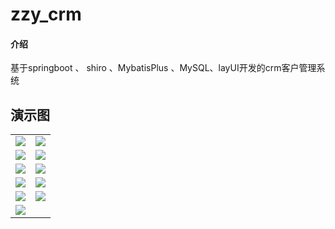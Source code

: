 # zzy_crm

#### 介绍
基于springboot 、 shiro 、MybatisPlus 、MySQL、layUI开发的crm客户管理系统

## 演示图

<table>
    <tr>
        <td><img src="https://images.gitee.com/uploads/images/2020/0510/223813_29019bce_5547966.png "微信图片_20200510223456.png""/></td>
        <td><img src="https://images.gitee.com/uploads/images/2020/0510/223831_de85cdea_5547966.png "微信图片_202005102234561.png""/></td>
    </tr>
    <tr>
        <td><img src="https://images.gitee.com/uploads/images/2020/0510/223846_396f694a_5547966.png "微信图片_202005102234562.png""/></td>
        <td><img src="https://images.gitee.com/uploads/images/2020/0510/223900_79ed0453_5547966.png "微信图片_202005102234563.png""/></td>
    </tr>
    <tr>
        <td><img src="https://images.gitee.com/uploads/images/2020/0510/223914_43f16d45_5547966.png "微信图片_202005102234564.png""/></td>
        <td><img src="https://images.gitee.com/uploads/images/2020/0510/223934_badcbdfa_5547966.png "微信图片_202005102234565.png""/></td>
    </tr>
	<tr>
        <td><img src="https://images.gitee.com/uploads/images/2020/0510/223948_6e2fa93f_5547966.png "微信图片_202005102234566.png""/></td>
        <td><img src="https://images.gitee.com/uploads/images/2020/0510/224003_faf8c58c_5547966.png "微信图片_202005102234567.png""/></td>
    </tr>	 
    <tr>
        <td><img src="https://images.gitee.com/uploads/images/2020/0510/224014_3ef00f45_5547966.png "微信图片_202005102234568.png""/></td>
        <td><img src="https://images.gitee.com/uploads/images/2020/0510/224030_ac0cc800_5547966.png "微信图片_202005102234569.png""/></td>
    </tr>
	<tr>
        <td><img src="https://images.gitee.com/uploads/images/2020/0510/224042_be290abc_5547966.png "微信图片_2020051022345610.png""/></td>        
    </tr>   
</table>

